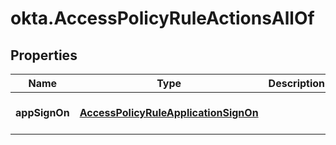 # okta.AccessPolicyRuleActionsAllOf

## Properties

Name | Type | Description | Notes
------------ | ------------- | ------------- | -------------
**appSignOn** | [**AccessPolicyRuleApplicationSignOn**](AccessPolicyRuleApplicationSignOn.md) |  | [optional] [default to undefined]

